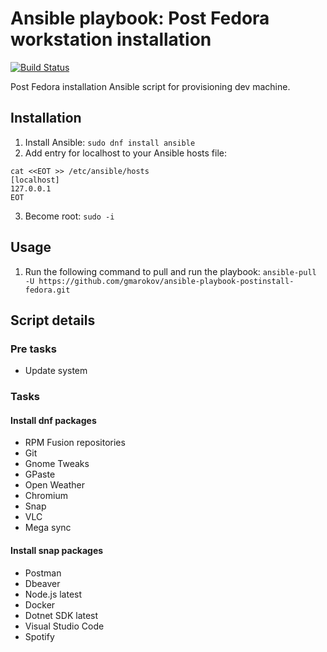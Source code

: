 Ansible playbook: Post Fedora workstation installation 
=========
[![Build Status](https://travis-ci.org/gmarokov/ansible-playbook-postinstall-fedora.svg?branch=master)](https://travis-ci.org/gmarokov/ansible-playbook-postinstall-fedora)

Post Fedora installation Ansible script for provisioning dev machine.

## Installation
1. Install Ansible:
`sudo dnf install ansible`
2. Add entry for localhost to your Ansible hosts file:
```
cat <<EOT >> /etc/ansible/hosts
[localhost] 
127.0.0.1
EOT
```
3. Become root:
`sudo -i`

## Usage
1. Run the following command to pull and run the playbook: `ansible-pull -U https://github.com/gmarokov/ansible-playbook-postinstall-fedora.git`

## Script details 

### Pre tasks
- Update system

### Tasks

#### Install dnf packages
- RPM Fusion repositories
- Git
- Gnome Tweaks
- GPaste
- Open Weather
- Chromium
- Snap
- VLC
- Mega sync

#### Install snap packages
- Postman
- Dbeaver
- Node.js latest
- Docker
- Dotnet SDK latest
- Visual Studio Code
- Spotify


